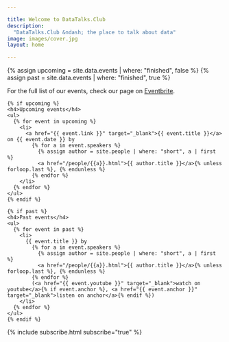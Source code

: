 ```yaml
---

title: Welcome to DataTalks.Club
description:
  "DataTalks.Club &ndash; the place to talk about data"
image: images/cover.jpg
layout: home

---
```


{% assign upcoming = site.data.events | where: "finished", false %}
{% assign past = site.data.events | where: "finished", true %}

<div class="row my-5">
  <div class="col-md-8 offset-md-3">
    <p>For the full list of our events, check our page on <a href="https://www.eventbrite.com/o/datatalksclub-31603209675" target="_blank">Eventbrite</a>.</p>

    {% if upcoming %}
    <h4>Upcoming events</h4>
    <ul>
      {% for event in upcoming %}
        <li>
          <a href="{{ event.link }}" target="_blank">{{ event.title }}</a> on {{ event.date }} by
            {% for a in event.speakers %}
              {% assign author = site.people | where: "short", a | first  %}
              <a href="/people/{{a}}.html">{{ author.title }}</a>{% unless forloop.last %}, {% endunless %}
            {% endfor %}
        </li>
      {% endfor %}
    </ul>
    {% endif %}

    {% if past %}
    <h4>Past events</h4>
    <ul>
      {% for event in past %}
        <li>
          {{ event.title }} by
            {% for a in event.speakers %}
              {% assign author = site.people | where: "short", a | first %}
              <a href="/people/{{a}}.html">{{ author.title }}</a>{% unless forloop.last %}, {% endunless %}
            {% endfor %}
            (<a href="{{ event.youtube }}" target="_blank">watch on youtube</a>{% if event.anchor %}, <a href="{{ event.anchor }}" target="_blank">listen on anchor</a>{% endif %})
        </li>
      {% endfor %}
    </ul>
    {% endif %}
  </div>
</div>


<div class="row">
  <div class="col">
    {% include subscribe.html subscribe="true" %}
  </div>
</div>